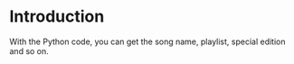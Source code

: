 # Introduction
With the Python code, you can get the song name, playlist, special edition and so on.
